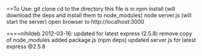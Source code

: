 ==To Use:
  git clone
  cd to the directory this file is in
  npm install (will download the deps and install them to node_modules)
  node server.js (will start the server)
  open browser to http://localhost:3000

====nihildeb 2012-03-16: updated for latest express (2.5.8)
  remove copy of node_modules
  added package.js (npm deps)
  updated server js for latest express @2.5.8
